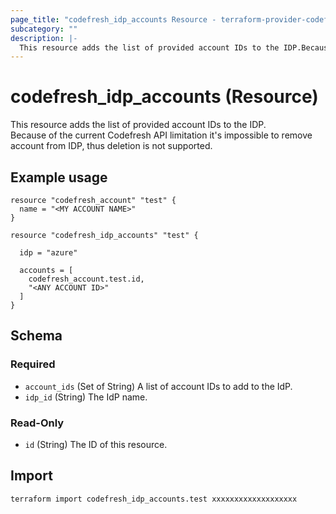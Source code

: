 ```yaml
---
page_title: "codefresh_idp_accounts Resource - terraform-provider-codefresh"
subcategory: ""
description: |-
  This resource adds the list of provided account IDs to the IDP.Because of the current Codefresh API limitation it's impossible to remove account from IDP, thus deletion is not supported.
---
```


# codefresh_idp_accounts (Resource)

This resource adds the list of provided account IDs to the IDP.  
Because of the current Codefresh API limitation it's impossible to remove account from IDP, thus deletion is not supported.

## Example usage

```hcl
resource "codefresh_account" "test" {
  name = "<MY ACCOUNT NAME>"
}

resource "codefresh_idp_accounts" "test" {

  idp = "azure"

  accounts = [
    codefresh_account.test.id,
    "<ANY ACCOUNT ID>"
  ]
}
```

<!-- schema generated by tfplugindocs -->
## Schema

### Required

- `account_ids` (Set of String) A list of account IDs to add to the IdP.
- `idp_id` (String) The IdP name.

### Read-Only

- `id` (String) The ID of this resource.

## Import

```sh
terraform import codefresh_idp_accounts.test xxxxxxxxxxxxxxxxxxx
```
